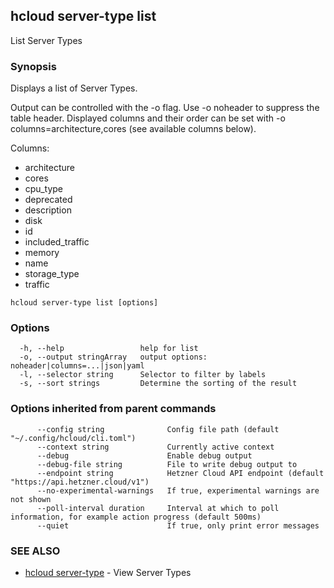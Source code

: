 ## hcloud server-type list

List Server Types

### Synopsis

Displays a list of Server Types.

Output can be controlled with the -o flag. Use -o noheader to suppress the
table header. Displayed columns and their order can be set with
-o columns=architecture,cores (see available columns below).

Columns:
 - architecture
 - cores
 - cpu_type
 - deprecated
 - description
 - disk
 - id
 - included_traffic
 - memory
 - name
 - storage_type
 - traffic

```
hcloud server-type list [options]
```

### Options

```
  -h, --help                 help for list
  -o, --output stringArray   output options: noheader|columns=...|json|yaml
  -l, --selector string      Selector to filter by labels
  -s, --sort strings         Determine the sorting of the result
```

### Options inherited from parent commands

```
      --config string              Config file path (default "~/.config/hcloud/cli.toml")
      --context string             Currently active context
      --debug                      Enable debug output
      --debug-file string          File to write debug output to
      --endpoint string            Hetzner Cloud API endpoint (default "https://api.hetzner.cloud/v1")
      --no-experimental-warnings   If true, experimental warnings are not shown
      --poll-interval duration     Interval at which to poll information, for example action progress (default 500ms)
      --quiet                      If true, only print error messages
```

### SEE ALSO

* [hcloud server-type](hcloud_server-type.md)	 - View Server Types
